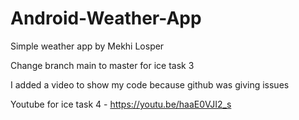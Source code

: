 # Android-Weather-App
Simple weather app by Mekhi Losper

Change branch main to master for ice task 3

I added a video to show my code because github was giving issues 

Youtube  for ice task 4 - https://youtu.be/haaE0VJI2_s 
